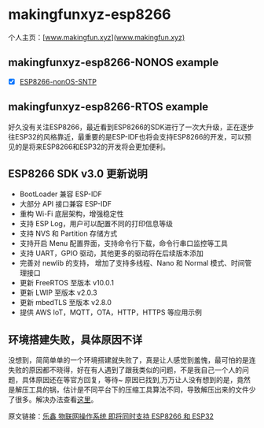 # makingfunxyz-esp8266
个人主页：[www.makingfun.xyz](www.makingfun.xyz)

## makingfunxyz-esp8266-NONOS example

- [x] [ESP8266-nonOS-SNTP](https://github.com/imliubo/makingfunxyz-esp8266/tree/master/makingfunxyz-esp8266-NONOS/1.SNTP)

## makingfunxyz-esp8266-RTOS example

好久没有关注ESP8266，最近看到ESP8266的SDK进行了一次大升级，正在逐步往ESP32的风格靠近，最重要的是ESP-IDF也将会支持ESP8266的开发，可以预见的是将来ESP8266和ESP32的开发将会更加便利。

## ESP8266 SDK v3.0 更新说明
* BootLoader 兼容 ESP-IDF
* 大部分 API 接口兼容 ESP-IDF
* 重构 Wi-Fi 底层架构，增强稳定性
* 支持 ESP Log，用户可以配置不同的打印信息等级
* 支持 NVS 和 Partition 存储方式
* 支持开启 Menu 配置界面，支持命令行下载，命令行串口监控等工具
* 支持 UART，GPIO 驱动，其他更多的驱动将在后续版本添加
* 完善对 newlib 的支持， 增加了支持多线程、Nano 和 Normal 模式、时间管理接口
* 更新 FreeRTOS 至版本 v10.0.1
* 更新 LWIP 至版本 v2.0.3
* 更新 mbedTLS 至版本 v2.8.0
* 提供 AWS IoT，MQTT，OTA，HTTP，HTTPS 等应用示例

## 环境搭建失败，具体原因不详

没想到，简简单单的一个环境搭建就失败了，真是让人感觉到羞愧，最可怕的是连失败的原因都不晓得，好在有人遇到了跟我类似的问题，不是我自己一个人的问题，具体原因还在等官方回复，等待~
原因已找到,万万让人没有想到的是，竟然是解压工具的锅，估计是不同平台下的压缩工具算法不同，导致解压出来的文件少了很多。解决办法查看[这里](https://github.com/espressif/ESP8266_RTOS_SDK/issues/317)。

原文链接：[乐鑫 物联网操作系统 即将同时支持 ESP8266 和 ESP32](https://mp.weixin.qq.com/s/x8fIFkns7DDFmqX1Wjn5mQ)

